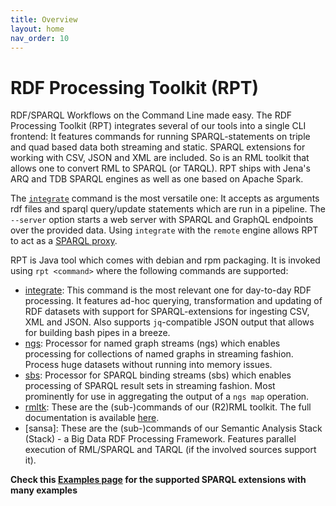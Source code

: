 ```yaml
---
title: Overview
layout: home
nav_order: 10
---
```


# RDF Processing Toolkit (RPT)

RDF/SPARQL Workflows on the Command Line made easy. The RDF Processing Toolkit (RPT) integrates several of our tools into a single CLI frontend:
It features commands for running SPARQL-statements on triple and quad based data both streaming and static.
SPARQL extensions for working with CSV, JSON and XML are included. So is an RML toolkit that allows one to convert RML to SPARQL (or TARQL).
RPT ships with Jena's ARQ and TDB SPARQL engines as well as one based on Apache Spark.

The [`integrate`](integrate) command is the most versatile one: It accepts as arguments rdf files and sparql query/update statements which are run in a pipeline. The  `--server` option starts a web server with SPARQL and GraphQL endpoints over the provided data.
Using `integrate` with the `remote` engine allows RPT to act as a [SPARQL proxy](integrate/#example-4-sparql-proxy).

RPT is Java tool which comes with debian and rpm packaging. It is invoked using `rpt <command>` where the following commands are supported:

* [integrate](integrate): This command is the most relevant one for day-to-day RDF processing. It features ad-hoc querying, transformation and updating of RDF datasets with support for SPARQL-extensions for ingesting CSV, XML and JSON. Also supports `jq`-compatible JSON output that allows for building bash pipes in a breeze.
* [ngs](named-graph-streams): Processor for named graph streams (ngs) which enables processing for collections of named graphs in streaming fashion. Process huge datasets without running into memory issues.
* [sbs](sparql-binding-streams): Processor for SPARQL binding streams (sbs) which enables processing of SPARQL result sets in streaming fashion. Most prominently for use in aggregating the output of a `ngs map` operation.
* [rmltk](https://github.com/Scaseco/r2rml-api-jena/tree/jena-5.0.0#usage-of-the-cli-tool): These are the (sub-)commands of our (R2)RML toolkit. The full documentation is available [here](https://github.com/SmartDataAnalytics/r2rml-api-jena).
* [sansa]: These are the (sub-)commands of our Semantic Analysis Stack (Stack) - a Big Data RDF Processing Framework. Features parallel execution of RML/SPARQL and TARQL (if the involved sources support it).

**Check this [Examples page](examples/README.md) for the supported SPARQL extensions with many examples**

